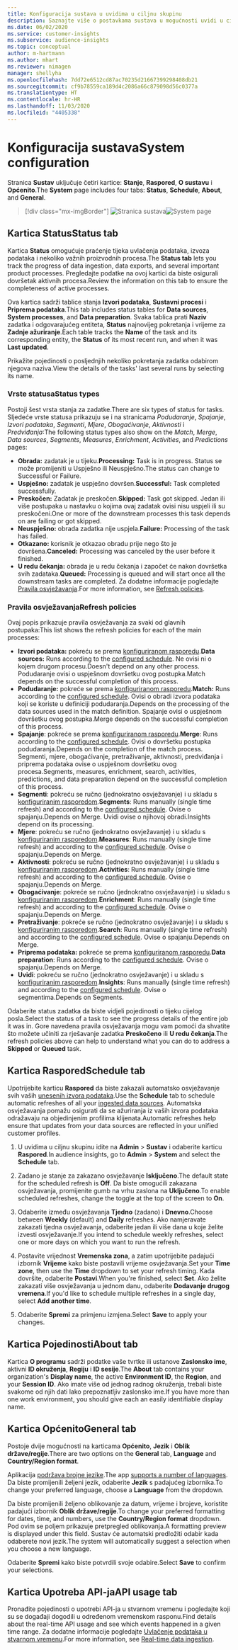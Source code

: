 ```yaml
---
title: Konfiguracija sustava u uvidima u ciljnu skupinu
description: Saznajte više o postavkama sustava u mogućnosti uvidi u ciljnu skupinu Dynamics 365 Customer Insights.
ms.date: 06/02/2020
ms.service: customer-insights
ms.subservice: audience-insights
ms.topic: conceptual
author: m-hartmann
ms.author: mhart
ms.reviewer: nimagen
manager: shellyha
ms.openlocfilehash: 7dd72e6512cd87ac70235d21667399298408db21
ms.sourcegitcommit: cf9b78559ca189d4c2086a66c879098d56c0377a
ms.translationtype: HT
ms.contentlocale: hr-HR
ms.lasthandoff: 11/03/2020
ms.locfileid: "4405338"
---
```

# <a name="system-configuration"></a><span data-ttu-id="8a8ee-103">Konfiguracija sustava</span><span class="sxs-lookup"><span data-stu-id="8a8ee-103">System configuration</span></span>

<span data-ttu-id="8a8ee-104">Stranica **Sustav** uključuje četiri kartice: **Stanje**, **Raspored**, **O sustavu** i **Općenito**.</span><span class="sxs-lookup"><span data-stu-id="8a8ee-104">The **System** page includes four tabs: **Status**, **Schedule**, **About**, and **General**.</span></span>

> [!div class="mx-imgBorder"]
> <span data-ttu-id="8a8ee-105">![Stranica sustava](media/system-tabs.png "Stranica sustava")</span><span class="sxs-lookup"><span data-stu-id="8a8ee-105">![System page](media/system-tabs.png "System page")</span></span>

## <a name="status-tab"></a><span data-ttu-id="8a8ee-106">Kartica Status</span><span class="sxs-lookup"><span data-stu-id="8a8ee-106">Status tab</span></span>

<span data-ttu-id="8a8ee-107">Kartica **Status** omogućuje praćenje tijeka uvlačenja podataka, izvoza podataka i nekoliko važnih proizvodnih procesa.</span><span class="sxs-lookup"><span data-stu-id="8a8ee-107">The **Status tab** lets you track the progress of data ingestion, data exports, and several important product processes.</span></span> <span data-ttu-id="8a8ee-108">Pregledajte podatke na ovoj kartici da biste osigurali dovršetak aktivnih procesa.</span><span class="sxs-lookup"><span data-stu-id="8a8ee-108">Review the information on this tab to ensure the completeness of active processes.</span></span>

<span data-ttu-id="8a8ee-109">Ova kartica sadrži tablice stanja **Izvori podataka**, **Sustavni procesi** i **Priprema podataka**.</span><span class="sxs-lookup"><span data-stu-id="8a8ee-109">This tab includes status tables for **Data sources**, **System processes**, and **Data preparation**.</span></span> <span data-ttu-id="8a8ee-110">Svaka tablica prati **Naziv** zadatka i odgovarajućeg entiteta, **Status** najnovijeg pokretanja i vrijeme za **Zadnje ažuriranje**.</span><span class="sxs-lookup"><span data-stu-id="8a8ee-110">Each table tracks the **Name** of the task and its corresponding entity, the **Status** of its most recent run, and when it was **Last updated**.</span></span>

<span data-ttu-id="8a8ee-111">Prikažite pojedinosti o posljednjih nekoliko pokretanja zadatka odabirom njegova naziva.</span><span class="sxs-lookup"><span data-stu-id="8a8ee-111">View the details of the tasks' last several runs by selecting its name.</span></span>

### <a name="status-types"></a><span data-ttu-id="8a8ee-112">Vrste statusa</span><span class="sxs-lookup"><span data-stu-id="8a8ee-112">Status types</span></span>

<span data-ttu-id="8a8ee-113">Postoji šest vrsta stanja za zadatke.</span><span class="sxs-lookup"><span data-stu-id="8a8ee-113">There are six types of status for tasks.</span></span> <span data-ttu-id="8a8ee-114">Sljedeće vrste statusa prikazuju se i na stranicama *Podudaranje*, *Spajanje*, *Izvori podataka*, *Segmenti*, *Mjere*, *Obogaćivanje*, *Aktivnosti* i *Predviđanja*:</span><span class="sxs-lookup"><span data-stu-id="8a8ee-114">The following status types also show on the *Match*, *Merge*, *Data sources*, *Segments*, *Measures*, *Enrichment*, *Activities*, and *Predictions* pages:</span></span>

- <span data-ttu-id="8a8ee-115">**Obrada:** zadatak je u tijeku.</span><span class="sxs-lookup"><span data-stu-id="8a8ee-115">**Processing:** Task is in progress.</span></span> <span data-ttu-id="8a8ee-116">Status se može promijeniti u Uspješno ili Neuspješno.</span><span class="sxs-lookup"><span data-stu-id="8a8ee-116">The status can change to Successful or Failure.</span></span>
- <span data-ttu-id="8a8ee-117">**Uspješno:** zadatak je uspješno dovršen.</span><span class="sxs-lookup"><span data-stu-id="8a8ee-117">**Successful:** Task completed successfully.</span></span>
- <span data-ttu-id="8a8ee-118">**Preskočen:** Zadatak je preskočen.</span><span class="sxs-lookup"><span data-stu-id="8a8ee-118">**Skipped:** Task got skipped.</span></span> <span data-ttu-id="8a8ee-119">Jedan ili više postupaka u nastavku o kojima ovaj zadatak ovisi nisu uspjeli ili su preskočeni.</span><span class="sxs-lookup"><span data-stu-id="8a8ee-119">One or more of the downstream processes this task depends on are failing or got skipped.</span></span>
- <span data-ttu-id="8a8ee-120">**Neuspješno:** obrada zadatka nije uspjela.</span><span class="sxs-lookup"><span data-stu-id="8a8ee-120">**Failure:** Processing  of the task has failed.</span></span>
- <span data-ttu-id="8a8ee-121">**Otkazano:** korisnik je otkazao obradu prije nego što je dovršena.</span><span class="sxs-lookup"><span data-stu-id="8a8ee-121">**Canceled:** Processing was canceled by the user before it finished.</span></span>
- <span data-ttu-id="8a8ee-122">**U redu čekanja:** obrada je u redu čekanja i započet će nakon dovršetka svih zadataka.</span><span class="sxs-lookup"><span data-stu-id="8a8ee-122">**Queued:** Processing is queued and will start once all the downstream tasks are completed.</span></span> <span data-ttu-id="8a8ee-123">Za dodatne informacije pogledajte [Pravila osvježavanja](#refresh-policies).</span><span class="sxs-lookup"><span data-stu-id="8a8ee-123">For more information, see [Refresh policies](#refresh-policies).</span></span>

### <a name="refresh-policies"></a><span data-ttu-id="8a8ee-124">Pravila osvježavanja</span><span class="sxs-lookup"><span data-stu-id="8a8ee-124">Refresh policies</span></span>

<span data-ttu-id="8a8ee-125">Ovaj popis prikazuje pravila osvježavanja za svaki od glavnih postupaka:</span><span class="sxs-lookup"><span data-stu-id="8a8ee-125">This list shows the refresh policies for each of the main processes:</span></span>

- <span data-ttu-id="8a8ee-126">**Izvori podataka:** pokreću se prema [konfiguriranom rasporedu](#schedule-tab).</span><span class="sxs-lookup"><span data-stu-id="8a8ee-126">**Data sources:** Runs according to the [configured schedule](#schedule-tab).</span></span> <span data-ttu-id="8a8ee-127">Ne ovisi ni o kojem drugom procesu.</span><span class="sxs-lookup"><span data-stu-id="8a8ee-127">Doesn't depend on any other process.</span></span> <span data-ttu-id="8a8ee-128">Podudaranje ovisi o uspješnom dovršetku ovog postupka.</span><span class="sxs-lookup"><span data-stu-id="8a8ee-128">Match depends on the successful completion of this process.</span></span>
- <span data-ttu-id="8a8ee-129">**Podudaranje:** pokreće se prema [konfiguriranom rasporedu](#schedule-tab).</span><span class="sxs-lookup"><span data-stu-id="8a8ee-129">**Match:** Runs according to the [configured schedule](#schedule-tab).</span></span> <span data-ttu-id="8a8ee-130">Ovisi o obradi izvora podataka koji se koriste u definiciji podudaranja.</span><span class="sxs-lookup"><span data-stu-id="8a8ee-130">Depends on the processing of the data sources used in the match definition.</span></span> <span data-ttu-id="8a8ee-131">Spajanje ovisi o uspješnom dovršetku ovog postupka.</span><span class="sxs-lookup"><span data-stu-id="8a8ee-131">Merge depends on the successful completion of this process.</span></span>
- <span data-ttu-id="8a8ee-132">**Spajanje**: pokreće se prema [konfiguriranom rasporedu](#schedule-tab).</span><span class="sxs-lookup"><span data-stu-id="8a8ee-132">**Merge**: Runs according to the [configured schedule](#schedule-tab).</span></span> <span data-ttu-id="8a8ee-133">Ovisi o dovršetku postupka podudaranja.</span><span class="sxs-lookup"><span data-stu-id="8a8ee-133">Depends on the completion of the match process.</span></span> <span data-ttu-id="8a8ee-134">Segmenti, mjere, obogaćivanje, pretraživanje, aktivnosti, predviđanja i priprema podataka ovise o uspješnom dovršetku ovog procesa.</span><span class="sxs-lookup"><span data-stu-id="8a8ee-134">Segments, measures, enrichment, search, activities, predictions, and data preparation depend on the successful completion of this process.</span></span>
- <span data-ttu-id="8a8ee-135">**Segmenti**: pokreću se ručno (jednokratno osvježavanje) i u skladu s [konfiguriranim rasporedom](#schedule-tab).</span><span class="sxs-lookup"><span data-stu-id="8a8ee-135">**Segments**: Runs manually (single time refresh) and according to the [configured schedule](#schedule-tab).</span></span> <span data-ttu-id="8a8ee-136">Ovise o spajanju.</span><span class="sxs-lookup"><span data-stu-id="8a8ee-136">Depends on Merge.</span></span> <span data-ttu-id="8a8ee-137">Uvidi ovise o njihovoj obradi.</span><span class="sxs-lookup"><span data-stu-id="8a8ee-137">Insights depend on its processing.</span></span>
- <span data-ttu-id="8a8ee-138">**Mjere**: pokreću se ručno (jednokratno osvježavanje) i u skladu s [konfiguriranim rasporedom](#schedule-tab).</span><span class="sxs-lookup"><span data-stu-id="8a8ee-138">**Measures**: Runs manually (single time refresh) and according to the [configured schedule](#schedule-tab).</span></span> <span data-ttu-id="8a8ee-139">Ovise o spajanju.</span><span class="sxs-lookup"><span data-stu-id="8a8ee-139">Depends on Merge.</span></span>
- <span data-ttu-id="8a8ee-140">**Aktivnosti**: pokreću se ručno (jednokratno osvježavanje) i u skladu s [konfiguriranim rasporedom](#schedule-tab).</span><span class="sxs-lookup"><span data-stu-id="8a8ee-140">**Activities**: Runs manually (single time refresh) and according to the [configured schedule](#schedule-tab).</span></span> <span data-ttu-id="8a8ee-141">Ovise o spajanju.</span><span class="sxs-lookup"><span data-stu-id="8a8ee-141">Depends on Merge.</span></span>
- <span data-ttu-id="8a8ee-142">**Obogaćivanje**: pokreće se ručno (jednokratno osvježavanje) i u skladu s [konfiguriranim rasporedom](#schedule-tab).</span><span class="sxs-lookup"><span data-stu-id="8a8ee-142">**Enrichment**: Runs manually (single time refresh) and according to the [configured schedule](#schedule-tab).</span></span> <span data-ttu-id="8a8ee-143">Ovise o spajanju.</span><span class="sxs-lookup"><span data-stu-id="8a8ee-143">Depends on Merge.</span></span>
- <span data-ttu-id="8a8ee-144">**Pretraživanje**: pokreće se ručno (jednokratno osvježavanje) i u skladu s [konfiguriranim rasporedom](#schedule-tab).</span><span class="sxs-lookup"><span data-stu-id="8a8ee-144">**Search**: Runs manually (single time refresh) and according to the [configured schedule](#schedule-tab).</span></span> <span data-ttu-id="8a8ee-145">Ovise o spajanju.</span><span class="sxs-lookup"><span data-stu-id="8a8ee-145">Depends on Merge.</span></span>
- <span data-ttu-id="8a8ee-146">**Priprema podataka:** pokreće se prema [konfiguriranom rasporedu](#schedule-tab).</span><span class="sxs-lookup"><span data-stu-id="8a8ee-146">**Data preparation**: Runs according to the [configured schedule](#schedule-tab).</span></span> <span data-ttu-id="8a8ee-147">Ovise o spajanju.</span><span class="sxs-lookup"><span data-stu-id="8a8ee-147">Depends on Merge.</span></span>
- <span data-ttu-id="8a8ee-148">**Uvidi**: pokreću se ručno (jednokratno osvježavanje) i u skladu s [konfiguriranim rasporedom](#schedule-tab).</span><span class="sxs-lookup"><span data-stu-id="8a8ee-148">**Insights**: Runs manually (single time refresh) and according to the [configured schedule](#schedule-tab).</span></span> <span data-ttu-id="8a8ee-149">Ovise o segmentima.</span><span class="sxs-lookup"><span data-stu-id="8a8ee-149">Depends on Segments.</span></span>

<span data-ttu-id="8a8ee-150">Odaberite status zadatka da biste vidjeli pojedinosti o tijeku cijelog posla.</span><span class="sxs-lookup"><span data-stu-id="8a8ee-150">Select the status of a task to see the progress details of the entire job it was in.</span></span> <span data-ttu-id="8a8ee-151">Gore navedena pravila osvježavanja mogu vam pomoći da shvatite što možete učiniti za rješavanje zadatka **Preskočeno** ili **U redu čekanja**.</span><span class="sxs-lookup"><span data-stu-id="8a8ee-151">The refresh policies above can help to understand what you can do to address a **Skipped** or **Queued** task.</span></span>

## <a name="schedule-tab"></a><span data-ttu-id="8a8ee-152">Kartica Raspored</span><span class="sxs-lookup"><span data-stu-id="8a8ee-152">Schedule tab</span></span>

<span data-ttu-id="8a8ee-153">Upotrijebite karticu **Raspored** da biste zakazali automatsko osvježavanje svih vaših [unesenih izvora podataka](data-sources.md).</span><span class="sxs-lookup"><span data-stu-id="8a8ee-153">Use the **Schedule** tab to schedule automatic refreshes of all your [ingested data sources](data-sources.md).</span></span> <span data-ttu-id="8a8ee-154">Automatska osvježavanja pomažu osigurati da se ažuriranja iz vaših izvora podataka odražavaju na objedinjenim profilima klijenata.</span><span class="sxs-lookup"><span data-stu-id="8a8ee-154">Automatic refreshes help ensure that updates from your data sources are reflected in your unified customer profiles.</span></span>

1. <span data-ttu-id="8a8ee-155">U uvidima u ciljnu skupinu idite na **Admin** > **Sustav** i odaberite karticu **Raspored**.</span><span class="sxs-lookup"><span data-stu-id="8a8ee-155">In audience insights, go to **Admin** > **System** and select the **Schedule** tab.</span></span>

2. <span data-ttu-id="8a8ee-156">Zadano je stanje za zakazano osvježavanje **Isključeno**.</span><span class="sxs-lookup"><span data-stu-id="8a8ee-156">The default state for the scheduled refresh is **Off**.</span></span> <span data-ttu-id="8a8ee-157">Da biste omogućili zakazana osvježavanja, promijenite gumb na vrhu zaslona na **Uključeno**.</span><span class="sxs-lookup"><span data-stu-id="8a8ee-157">To enable scheduled refreshes, change the toggle at the top of the screen to **On**.</span></span>

3. <span data-ttu-id="8a8ee-158">Odaberite između osvježavanja **Tjedno** (zadano) i **Dnevno**.</span><span class="sxs-lookup"><span data-stu-id="8a8ee-158">Choose between **Weekly** (default) and **Daily** refreshes.</span></span> <span data-ttu-id="8a8ee-159">Ako namjeravate zakazati tjedna osvježavanja, odaberite jedan ili više dana u koje želite izvesti osvježavanje.</span><span class="sxs-lookup"><span data-stu-id="8a8ee-159">If you intend to schedule weekly refreshes, select one or more days on which you want to run the refresh.</span></span>

4. <span data-ttu-id="8a8ee-160">Postavite vrijednost **Vremenska zona**, a zatim upotrijebite padajući izbornik **Vrijeme** kako biste postavili vrijeme osvježavanja.</span><span class="sxs-lookup"><span data-stu-id="8a8ee-160">Set your **Time zone**, then use the **Time** dropdown to set your refresh timing.</span></span> <span data-ttu-id="8a8ee-161">Kada dovršite, odaberite **Postavi**.</span><span class="sxs-lookup"><span data-stu-id="8a8ee-161">When you're finished, select **Set**.</span></span> <span data-ttu-id="8a8ee-162">Ako želite zakazati više osvježavanja u jednom danu, odaberite **Dodavanje drugog vremena**.</span><span class="sxs-lookup"><span data-stu-id="8a8ee-162">If you'd like to schedule multiple refreshes in a single day, select **Add another time**.</span></span>

5. <span data-ttu-id="8a8ee-163">Odaberite **Spremi** za primjenu izmjena.</span><span class="sxs-lookup"><span data-stu-id="8a8ee-163">Select **Save** to apply your changes.</span></span>

## <a name="about-tab"></a><span data-ttu-id="8a8ee-164">Kartica Pojedinosti</span><span class="sxs-lookup"><span data-stu-id="8a8ee-164">About tab</span></span>

<span data-ttu-id="8a8ee-165">Kartica **O programu** sadrži podatke vaše tvrtke ili ustanove **Zaslonsko ime**, aktivni **ID okruženja**, **Regiju** i **ID sesije**.</span><span class="sxs-lookup"><span data-stu-id="8a8ee-165">The **About** tab contains your organization's **Display name**, the active **Environment ID**, the **Region**, and your **Session ID**.</span></span> <span data-ttu-id="8a8ee-166">Ako imate više od jednog radnog okruženja, trebali biste svakome od njih dati lako prepoznatljiv zaslonsko ime.</span><span class="sxs-lookup"><span data-stu-id="8a8ee-166">If you have more than one work environment, you should give each an easily identifiable display name.</span></span>

## <a name="general-tab"></a><span data-ttu-id="8a8ee-167">Kartica Općenito</span><span class="sxs-lookup"><span data-stu-id="8a8ee-167">General tab</span></span>

<span data-ttu-id="8a8ee-168">Postoje dvije mogućnosti na karticama **Općenito**, **Jezik** i **Oblik države/regije**.</span><span class="sxs-lookup"><span data-stu-id="8a8ee-168">There are two options on the **General** tab, **Language** and **Country/Region format**.</span></span>

<span data-ttu-id="8a8ee-169">Aplikacija [podržava brojne jezike](supported-languages.md).</span><span class="sxs-lookup"><span data-stu-id="8a8ee-169">The app [supports a number of languages](supported-languages.md).</span></span> <span data-ttu-id="8a8ee-170">Da biste promijenili željeni jezik, odaberite **Jezik** s padajućeg izbornika.</span><span class="sxs-lookup"><span data-stu-id="8a8ee-170">To change your preferred language, choose a **Language** from the dropdown.</span></span>

<span data-ttu-id="8a8ee-171">Da biste promijenili željeno oblikovanje za datum, vrijeme i brojeve, koristite padajući izbornik **Oblik države/regije**.</span><span class="sxs-lookup"><span data-stu-id="8a8ee-171">To change your preferred formatting for dates, time, and numbers, use the **Country/Region format** dropdown.</span></span> <span data-ttu-id="8a8ee-172">Pod ovim se poljem prikazuje pretpregled oblikovanja.</span><span class="sxs-lookup"><span data-stu-id="8a8ee-172">A formatting preview is displayed under this field.</span></span> <span data-ttu-id="8a8ee-173">Sustav će automatski predložiti odabir kada odaberete novi jezik.</span><span class="sxs-lookup"><span data-stu-id="8a8ee-173">The system will automatically suggest a selection when you choose a new language.</span></span>

<span data-ttu-id="8a8ee-174">Odaberite **Spremi** kako biste potvrdili svoje odabire.</span><span class="sxs-lookup"><span data-stu-id="8a8ee-174">Select **Save** to confirm your selections.</span></span>

## <a name="api-usage-tab"></a><span data-ttu-id="8a8ee-175">Kartica Upotreba API-ja</span><span class="sxs-lookup"><span data-stu-id="8a8ee-175">API usage tab</span></span>

<span data-ttu-id="8a8ee-176">Pronađite pojedinosti o upotrebi API-ja u stvarnom vremenu i pogledajte koji su se događaji dogodili u određenom vremenskom rasponu.</span><span class="sxs-lookup"><span data-stu-id="8a8ee-176">Find details about the real-time API usage and see which events happened in a given time range.</span></span> <span data-ttu-id="8a8ee-177">Za dodatne informacije pogledajte [Uvlačenje podataka u stvarnom vremenu](real-time-data-ingestion.md).</span><span class="sxs-lookup"><span data-stu-id="8a8ee-177">For more information, see [Real-time data ingestion](real-time-data-ingestion.md).</span></span>
